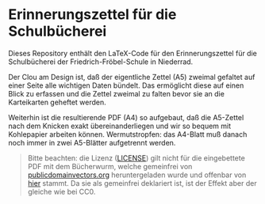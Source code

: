 # Erinnerungszettel für die Schulbücherei

Dieses Repository enthält den LaTeX-Code für den Erinnerungszettel für die Schulbücherei der Friedrich-Fröbel-Schule in Niederrad.

Der Clou am Design ist, daß der eigentliche Zettel (A5) zweimal gefaltet auf einer Seite alle wichtigen Daten bündelt. Das ermöglicht diese auf einen Blick zu erfassen und die Zettel zweimal zu falten bevor sie an die Karteikarten geheftet werden.

Weiterhin ist die resultierende PDF (A4) so aufgebaut, daß die A5-Zettel nach dem Knicken exakt übereinanderliegen und wir so bequem mit Kohlepapier arbeiten können. Wermutstropfen: das A4-Blatt muß danach noch immer in zwei A5-Blätter aufgetrennt werden.

> Bitte beachten: die Lizenz ([LICENSE](LICENSE)) gilt nicht für die eingebettete PDF mit dem Bücherwurm, welche gemeinfrei von [publicdomainvectors.org](https://publicdomainvectors.org/en/free-clipart/Cartoon-worm-holding-book/35746.html) heruntergeladen wurde und offenbar von [hier](https://openclipart.org/detail/90751/bookworm) stammt. Da sie als gemeinfrei deklariert ist, ist der Effekt aber der gleiche wie bei CC0.
